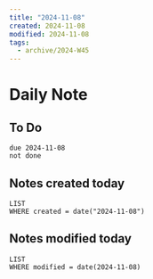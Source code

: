 ```yaml
---
title: "2024-11-08"
created: 2024-11-08
modified: 2024-11-08
tags:
  - archive/2024-W45
---
```

# Daily Note
## To Do
```tasks
due 2024-11-08
not done
```

## Notes created today
```dataview
LIST
WHERE created = date("2024-11-08")
```
## Notes modified today
```dataview
LIST
WHERE modified = date(2024-11-08)
```
